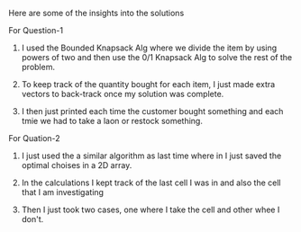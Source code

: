 Here are some of the insights into the solutions

For Question-1

1. I used the Bounded Knapsack Alg where we divide the item by using powers of two and then use the 0/1 Knapsack Alg to solve the rest of the problem.

2. To keep track of the quantity bought for each item, I just made extra vectors to back-track once my solution was complete.

3. I then just printed each time the customer bought something and each tmie we had to take a laon or restock something.


For Quation-2

1. I just used the a similar algorithm as last time where in I just saved the optimal choises in a 2D array.

2. In the calculations I kept track of the last cell I was in and also the cell that I am investigating

3. Then I just took two cases, one where I take the cell and other whee I don't.
   
